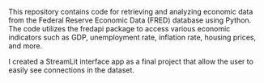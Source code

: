 This repository contains code for retrieving and analyzing economic data from the Federal Reserve Economic Data (FRED) database using Python. The code utilizes the fredapi package to access various economic indicators such as GDP, unemployment rate, inflation rate, housing prices, and more.

I created a StreamLit interface app as a final project that allow the user to easily see connections in the dataset.
